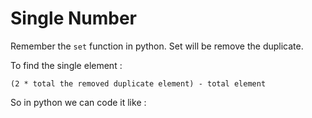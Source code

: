 
# Single Number

Remember the ```set``` function in python. Set will be remove the duplicate.

To find the single element :
```
(2 * total the removed duplicate element) - total element 
```
So in python we can code it like :
```

```
